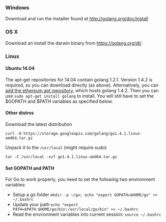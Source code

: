 ### Windows 

Download and run the installer found at http://golang.org/doc/install


### OS X
Download an install the darwin binary from https://golang.org/dl/

### Linux

#### Ubuntu 14.04 

The apt-get repositories for 14.04 contain golang 1.2.1.  Version 1.4.2 is required, so you can download directly (as above).  Alternatively, you can [add the ethereum apt repository](https://github.com/ethereum/go-ethereum/wiki/Installation-Instructions-for-Ubuntu#installing-from-ppa), which hosts golang 1.4.2. Then you can use `sudo apt-get install golang` to install. You will still have to set the $GOPATH and $PATH variables as specified below.

#### Other distros
Download the latest distribution

`curl -O https://storage.googleapis.com/golang/go1.4.1.linux-amd64.tar.gz`

Unpack it to the `/usr/local` (might require sudo)

`tar -C /usr/local -xzf go1.4.1.linux-amd64.tar.gz`

#### Set GOPATH and PATH

For Go to work properly, you need to set the following two environment variables:

- Setup a go folder `mkdir -p ~/go; echo "export GOPATH=$HOME/go" >> ~/.bashrc` 
- Update your path `echo "export PATH=$PATH:$HOME/go/bin:/usr/local/go/bin" >> ~/.bashrc`
- Read the environment variables into current session: `source ~/.bashrc`
